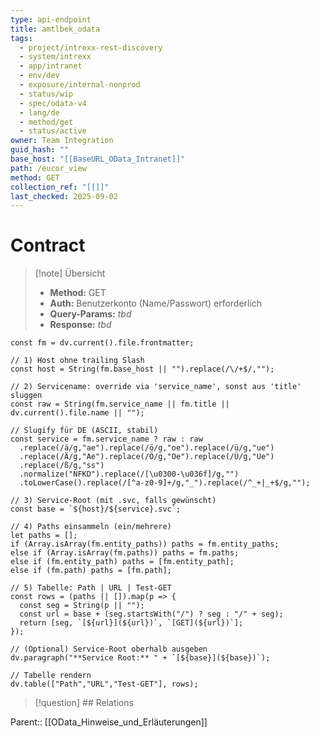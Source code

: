 ```yaml
---
type: api-endpoint
title: amtlbek_odata
tags:
  - project/intrexx-rest-discovery
  - system/intrexx
  - app/intranet
  - env/dev
  - exposure/internal-nonprod
  - status/wip
  - spec/odata-v4
  - lang/de
  - method/get
  - status/active
owner: Team Integration
guid_hash: ""
base_host: "[[BaseURL_OData_Intranet]]"
path: /eucor_view
method: GET
collection_ref: "[[]]"
last_checked: 2025-09-02
---
```



#  Contract

> [!note] Übersicht
> - **Method:** GET
> - **Auth:** Benutzerkonto (Name/Passwort) erforderlich
> - **Query-Params:** _tbd_
> - **Response:** _tbd_


```dataviewjs
const fm = dv.current().file.frontmatter;

// 1) Host ohne trailing Slash
const host = String(fm.base_host || "").replace(/\/+$/,"");

// 2) Servicename: override via 'service_name', sonst aus 'title' sluggen
const raw = String(fm.service_name || fm.title || dv.current().file.name || "");

// Slugify für DE (ASCII, stabil)
const service = fm.service_name ? raw : raw
  .replace(/ä/g,"ae").replace(/ö/g,"oe").replace(/ü/g,"ue")
  .replace(/Ä/g,"Ae").replace(/Ö/g,"Oe").replace(/Ü/g,"Ue")
  .replace(/ß/g,"ss")
  .normalize("NFKD").replace(/[\u0300-\u036f]/g,"")
  .toLowerCase().replace(/[^a-z0-9]+/g,"_").replace(/^_+|_+$/g,"");

// 3) Service-Root (mit .svc, falls gewünscht)
const base = `${host}/${service}.svc`;

// 4) Paths einsammeln (ein/mehrere)
let paths = [];
if (Array.isArray(fm.entity_paths)) paths = fm.entity_paths;
else if (Array.isArray(fm.paths)) paths = fm.paths;
else if (fm.entity_path) paths = [fm.entity_path];
else if (fm.path) paths = [fm.path];

// 5) Tabelle: Path | URL | Test-GET
const rows = (paths || []).map(p => {
  const seg = String(p || "");
  const url = base + (seg.startsWith("/") ? seg : "/" + seg);
  return [seg, `[${url}](${url})`, `[GET](${url})`];
});

// (Optional) Service-Root oberhalb ausgeben
dv.paragraph("**Service Root:** " + `[${base}](${base})`);

// Tabelle rendern
dv.table(["Path","URL","Test-GET"], rows);

```

> [!question] ## Relations

Parent:: [[OData_Hinweise_und_Erläuterungen]]